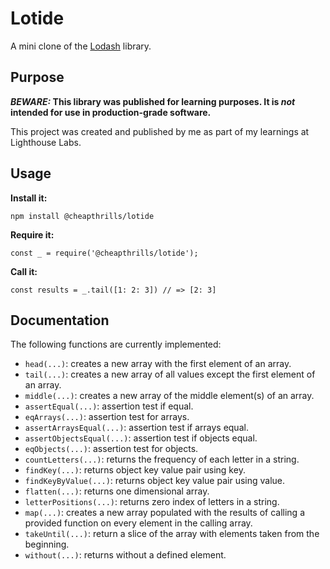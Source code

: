 # Lotide

A mini clone of the [Lodash](https://lodash.com) library.

## Purpose

**_BEWARE:_ This library was published for learning purposes. It is _not_ intended for use in production-grade software.**

This project was created and published by me as part of my learnings at Lighthouse Labs. 

## Usage

**Install it:**

`npm install @cheapthrills/lotide`

**Require it:**

`const _ = require('@cheapthrills/lotide');`

**Call it:**

`const results = _.tail([1: 2: 3]) // => [2: 3]`

## Documentation

The following functions are currently implemented:

*  `head(...)`: creates a new array with the first element of an array.
*  `tail(...)`: creates a new array of all values except the first element of an array.
*  `middle(...)`: creates a new array of the middle element(s) of an array.
*  `assertEqual(...)`: assertion test if equal.
*  `eqArrays(...)`: assertion test for arrays.
*  `assertArraysEqual(...)`: assertion test if arrays equal.
*  `assertObjectsEqual(...)`: assertion test if objects equal.
*  `eqObjects(...)`: assertion test for objects.
*  `countLetters(...)`: returns the frequency of each letter in a string.
*  `findKey(...)`: returns object key value pair using key.
*  `findKeyByValue(...)`: returns object key value pair using value.
*  `flatten(...)`: returns one dimensional array.
*  `letterPositions(...)`: returns zero index of letters in a string.
*  `map(...)`: creates a new array populated with the results of calling a provided function on every element in the calling array.
*  `takeUntil(...)`: return a slice of the array with elements taken from the beginning.
*  `without(...)`: returns without a defined element.